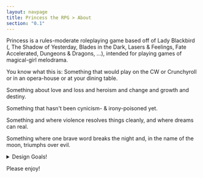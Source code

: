 ```yaml
---
layout: navpage
title: Princess the RPG > About
section: "0.1"
---
```


Princess is a rules-moderate roleplaying game based off of Lady Blackbird
(, The Shadow of Yesterday, Blades in the Dark, Lasers & Feelings, Fate Accelerated, Dungeons & Dragons, ...),
intended for playing games of magical-girl melodrama.

You know what this is: Something that would play on the CW or Crunchyroll or in an opera-house or at your dining table.

Something about love and loss and heroism and change and growth and destiny.

Something that hasn't been cynicism- & irony-poisoned yet.

Something and where violence resolves things cleanly, and where dreams can real.

Something where one brave word breaks the night and, in the name of the moon, triumphs over evil.

<details><summary>Design Goals!</summary>

(apologies in advance: the technology with which I've created this page handles nested html/markdown poorly,
and this section wasn't important enough for me to repair it)

## Design Goals

Or: why should you play this game instead of some other game.

Of course you should play other games! Especially the ones which inspired this one! And others!
But here are some things that this game tries to do which you might enjoy:
* It tells a story first.
  Because the core mechanic is a conversation about a shared fictional world, this is often called fiction-first gaming.
* It gives you tools to tell your story.
  Magic and rules light games are hard to combine, because none of us have intuitions about it.
  Genre expectations might be fuzzy, because "action" and "emotional vulnerability" could go to dark places.
  Heck, passionate characters can have a difficult time meshing at the table.
  This game tries to fix those problems.
* It exhibits modern RPG sensibilities (or at least, my RPG sensibilities).
  The rules should support the theme.
  Dice aren't that interesting, and should keep things moving.
  Short core rules. No spreadsheets. Few traps (sorry).
  Characters should come alive through play.
  Use your words.

</details>

Please enjoy!

